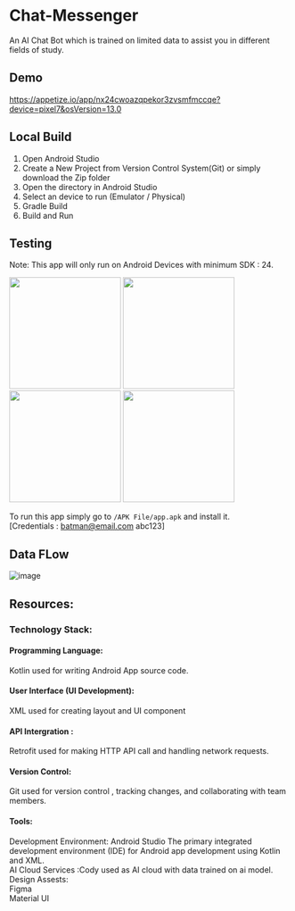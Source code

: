 # Chat-Messenger
An AI Chat Bot which is trained on limited data to assist you in different fields of study.

## Demo
https://appetize.io/app/nx24cwoazqpekor3zvsmfmccqe?device=pixel7&osVersion=13.0

## Local Build

1. Open Android Studio 
2. Create a New Project from Version Control System(Git) or simply download the Zip folder
3. Open the directory in Android Studio
4. Select an device to run (Emulator / Physical)
6. Gradle Build
7. Build and Run
## Testing
Note: This app will only run on Android Devices with minimum SDK : 24.

<img src="https://github.com/mayank0rajput/Chat-Messenger/assets/57263353/1cdeb9cd-a32d-49fd-8c6b-4a1694ba5893" width="200" /> <img src="https://github.com/mayank0rajput/Chat-Messenger/assets/57263353/caad730d-520b-4aa4-b1a6-0683d5e5bb45" width="200" /> <img src="https://github.com/mayank0rajput/Chat-Messenger/assets/57263353/6d8084b6-d08a-49e2-b08a-e6c1d582c793" width="200" /> <img src="https://github.com/mayank0rajput/Chat-Messenger/assets/57263353/e778afa5-cb06-4f4c-a188-9c5802b11aae" width="200" />

To run this app simply go to ```/APK File/app.apk``` and install it.  
[Credentials : batman@email.com    abc123] 
## Data FLow
![image](https://github.com/mayank0rajput/Chat-Messenger/assets/57263353/a8a7fff5-fbb7-484b-8f43-6deb3d31e1db)
    
## Resources:
### Technology Stack:
#### Programming Language: 
Kotlin used for writing Android App source code.
#### User Interface (UI Development): 
XML used for creating layout and UI component
#### API Intergration :
Retrofit used for making HTTP API call and handling network requests.
#### Version Control:
Git used for version control , tracking changes, and collaborating with team members.
#### Tools:
Development Environment: Android Studio The primary integrated development environment (IDE) for Android app development using Kotlin and XML.  
AI Cloud Services :Cody used as AI cloud with data trained on ai model.  
Design Assests:  
Figma  
Material UI


